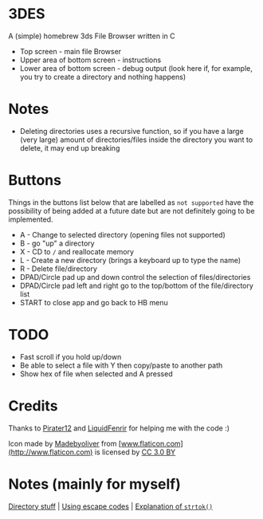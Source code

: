 # 3DES
A (simple) homebrew 3ds File Browser written in C

 - Top screen - main file Browser
 - Upper area of bottom screen - instructions
 - Lower area of bottom screen - debug output (look here if, for example, you try
to create a directory and nothing happens)

# Notes
- Deleting directories uses a recursive function, so if you have a large (very large)
amount of directories/files inside the directory you want to delete, it may end up
breaking

# Buttons
Things in the buttons list below that are labelled as `not supported` have the
possibility of being added at a future date but are not definitely going to be implemented.

- A - Change to selected directory (opening files not supported)
- B - go "up" a directory
- X - CD to `/` and reallocate memory
- L - Create a new directory (brings a keyboard up to type the name)
- R - Delete file/directory
- DPAD/Circle pad up and down control the selection of files/directories
- DPAD/Circle pad left and right go to the top/bottom of the file/directory list
- START to close app and go back to HB menu

# TODO
- Fast scroll if you hold up/down
- Be able to select a file with Y then copy/paste to another path
- Show hex of file when selected and A pressed

# Credits
Thanks to [Pirater12](https://github.com/Pirater12) and [LiquidFenrir](https://github.com/LiquidFenrir) for helping me
with the code :)

Icon made by [Madebyoliver](http://www.flaticon.com/authors/madebyoliver) from [www.flaticon.com](http://www.flaticon.com) is licensed by [CC 3.0 BY](http://creativecommons.org/licenses/by/3.0/)

# Notes (mainly for myself)
[Directory stuff](https://www.gnu.org/software/libc/manual/html_node/Directory-Entries.html) | [Using escape codes](https://smealum.github.io/ctrulib/graphics_2printing_2colored-text_2source_2main_8c-example.html#a1) | [Explanation of `strtok()`](http://stackoverflow.com/a/3890186)

